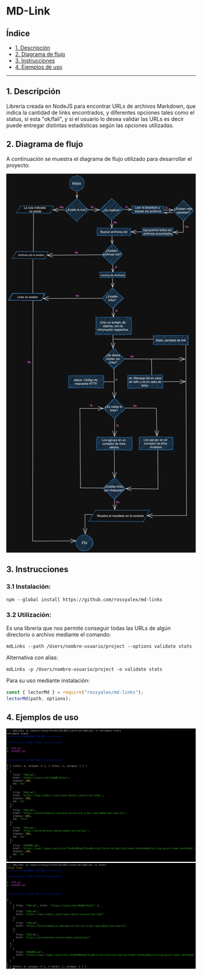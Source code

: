 # MD-Link

## Índice

* [1. Descripción](#1-descripción)
* [2. Diagrama de flujo](#2-diagrama-de-flujo)
* [3. Instrucciones](#3-instrucciones)
* [4. Ejemplos de uso](#4-ejemplos-de-uso)


***

## 1. Descripción

Librería creada en NodeJS para encontrar URLs de archivos Markdown,
que indica la cantidad de links encontrados, y diferentes opciones
tales como el status, si esta "ok/fail", y si el usuario lo desea
validar las URLs es decir puede entregar distintas estadísticas según
las opciones utilizadas.

## 2. Diagrama de flujo

A continuación se muestra el diagrama de flujo utilizado para desarrollar el proyecto:

![diagrama-MD-link](./img/diagramaMD-link.png)

## 3. Instrucciones
### 3.1 Instalación:

```shell
npm --global install https://github.com/rossyalex/md-links
```

### 3.2 Utilización:

Es una librería que nos permite conseguir todas las URLs de algún directorio o
archivo mediante el comando:

```shell
mdLinks --path /Users/nombre-usuario/project --options validate stats
```
Alternativa con alias:

```shell
mdLinks -p /Users/nombre-usuario/project -o validate stats
```

Para su uso mediante instalación:

```javascript
const { lectorMd } = require("rossyalex/md-links");
lectorMd(path, options);
```

## 4. Ejemplos de uso

![MdLinks-full](./img/MdLinks-full.png)
![MdLinks-full](./img/MdLinks-stats.png)


